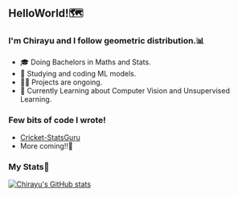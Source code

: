 ## HelloWorld!🗺️

### I'm Chirayu and I follow geometric distribution.📊
- 🎓 Doing Bachelors in  Maths and Stats.
- 🧐 Studying and coding ML models.
- 🏃‍♂️ Projects are ongoing.
- 📔 Currently Learning about Computer Vision and Unsupervised Learning.

### Few bits of code I wrote!
- [Cricket-StatsGuru](https://github.com/ankman007/cricket-statsguru)
- More coming!!🌚

### My Stats🍗
[![Chirayu's GitHub stats](https://github-readme-stats.vercel.app/api?username=RijalChirayu)](https://github.com/anuraghazra/github-readme-stats)

  
